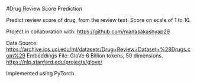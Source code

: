 #Drug Review Score Prediction

Predict review score of drug, from the review text. Score on scale of 1 to 10.

Project in collaboration with: https://github.com/manasakashyap29

Data Source: https://archive.ics.uci.edu/ml/datasets/Drug+Review+Dataset+%28Drugs.com%29
Embeddings File: GloVe 6 Billion tokens, 50 dimensions. https://nlp.stanford.edu/projects/glove/


Implemented using PyTorch